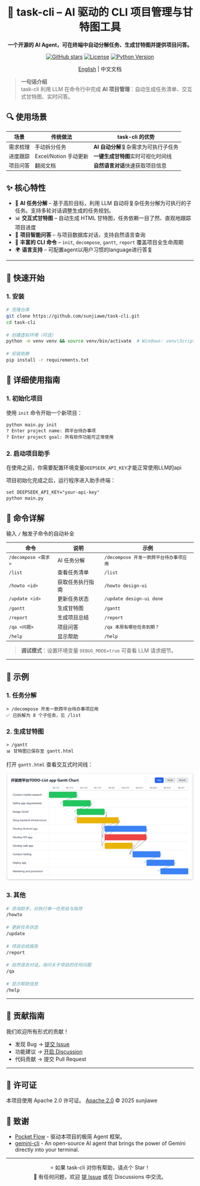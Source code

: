 <div align="center">

# 🚀 task-cli – AI 驱动的 CLI 项目管理与甘特图工具

**一个开源的 AI Agent，可在终端中自动分解任务、生成甘特图并提供项目问答。**

[![GitHub stars](https://img.shields.io/github/stars/sunjiawe/task-cli?style=social)](https://github.com/sunjiawe/task-cli/stargazers)
[![License](https://img.shields.io/github/license/sunjiawe/task-cli)](https://github.com/sunjiawe/task-cli/blob/main/LICENSE)
[![Python Version](https://img.shields.io/badge/python-3.13%2B-blue)](https://www.python.org/downloads/)

[English](./README.md) | 中文文档

</div>

> **一句话介绍**  
> task-cli 利用 LLM 在命令行中完成 **AI 项目管理**：自动生成任务清单、交互式甘特图、实时问答。


## 🔍 使用场景
| 场景 | 传统做法 | task-cli 的优势 |
|------|----------|-----------------|
| 需求梳理 | 手动拆分任务 | **AI 自动分解**复杂需求为可执行子任务 |
| 进度跟踪 | Excel/Notion 手动更新 | **一键生成甘特图**实时可视化时间线 |
| 项目问答 | 翻阅文档 | **自然语言对话**快速获取项目信息 |


## ✨ 核心特性
- 🤖 **AI 任务分解** – 基于高阶目标，利用 LLM 自动将复杂任务分解为可执行的子任务。支持多轮对话调整生成的任务规划。
- 📊 **交互式甘特图** – 自动生成 HTML 甘特图，任务依赖一目了然、直观地跟踪项目进度 
- 💬 **项目智能问答** – 与项目数据库对话，支持自然语言查询  
- 🔧 **丰富的 CLI 命令** – `init`, `decompose`, `gantt`, `report` 覆盖项目全生命周期  
- 🌍 **语言支持** – 可配置agent以用户习惯的language进行答复

---

## 🚀 快速开始

### 1. 安装

```bash
# 克隆仓库
git clone https://github.com/sunjiawe/task-cli.git
cd task-cli

# 创建虚拟环境（可选）
python -m venv venv && source venv/bin/activate  # Windows: venv\Scripts\activate

# 安装依赖
pip install -r requirements.txt
```

## 📖 详细使用指南

### 1. 初始化项目

使用 `init` 命令开始一个新项目：

```bash
python main.py init
? Enter project name: 跨平台待办事项
? Enter project goal: 所有软件功能可正常使用
```

### 2. 启动项目助手

在使用之前，你需要配置环境变量`DEEPSEEK_API_KEY`才能正常使用LLM的api

项目初始化完成之后，运行程序进入助手终端：
```
set DEEPSEEK_API_KEY="your-api-key"
python main.py
```

## 📖 命令详解

输入 `/` 触发子命令的自动补全

| 命令 | 说明 | 示例 |
|------|------|------|
| `/decompose <需求>` | AI 任务分解 | `/decompose 开发一款跨平台待办事项应用` |
| `/list` | 查看任务清单 | `/list` |
| `/howto <id>` | 获取任务执行指南 | `/howto design-ui` |
| `/update <id>` | 更新任务状态 | `/update design-ui done` |
| `/gantt` | 生成甘特图 | `/gantt` |
| `/report` | 生成项目总结 | `/report` |
| `/qa <问题>` | 项目问答 | `/qa 本周有哪些任务到期？` |
| `/help` | 显示帮助 | `/help` |

> **调试模式**：设置环境变量 `DEBUG_MODE=true` 可查看 LLM 请求细节。

---

## 🎯 示例

### 1. 任务分解
```
> /decompose 开发一款跨平台待办事项应用
✅ 已拆解为 8 个子任务，见 /list
```

### 2. 生成甘特图
```
> /gantt
📊 甘特图已保存至 gantt.html
```
打开 `gantt.html` 查看交互式时间线：

![Gantt Demo](./assets/gantt.png)

### 3. 其他

```bash
# 咨询助手，对执行单一任务给与指导
/howto 

# 更新任务状态
/update

# 项目总结报告
/report

# 自然语言对话，询问关于项目的任何问题
/qa

# 显示帮助信息
/help
```
---

## 🤝 贡献指南
我们欢迎所有形式的贡献！

- 发现 Bug → [提交 Issue](https://github.com/sunjiawe/task-cli/issues)  
- 功能建议 → [开启 Discussion](https://github.com/sunjiawe/task-cli/discussions)  
- 代码贡献 → 提交 Pull Request

---

## 📄 许可证

本项目使用 Apache 2.0 许可证。
[Apache 2.0](./LICENSE) © 2025 sunjiawe

## 🙏 致谢

- [Pocket Flow](https://github.com/The-Pocket/PocketFlow) - 驱动本项目的极简 Agent 框架。
- [gemini-cli](https://github.com/google-gemini/gemini-cli) - An open-source AI agent that brings the power of Gemini directly into your terminal.

---

<div align="center">

⭐ 如果 task-cli 对你有帮助，请点个 Star！  
💬 有任何问题，欢迎 [提 Issue](https://github.com/sunjiawe/task-cli/issues/new) 或在 Discussions 中交流。

</div>